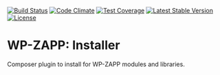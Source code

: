 [![Build Status](https://api.travis-ci.org/wpzapp/installer.png?branch=master)](https://travis-ci.org/wpzapp/installer)
[![Code Climate](https://codeclimate.com/github/wpzapp/installer/badges/gpa.svg)](https://codeclimate.com/github/wpzapp/installer)
[![Test Coverage](https://codeclimate.com/github/wpzapp/installer/badges/coverage.svg)](https://codeclimate.com/github/wpzapp/installer/coverage)
[![Latest Stable Version](https://poser.pugx.org/wpzapp/installer/version)](https://packagist.org/packages/wpzapp/installer)
[![License](https://poser.pugx.org/wpzapp/installer/license)](https://packagist.org/packages/wpzapp/installer)

# WP-ZAPP: Installer

Composer plugin to install for WP-ZAPP modules and libraries.
